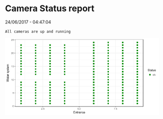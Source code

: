 Camera Status report
================
24/06/2017 - 04:47:04

    All cameras are up and running

![](camreport_files/figure-markdown_github/unnamed-chunk-2-1.png)
